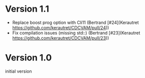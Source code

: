 
# Version 1.1
  - Replace boost prog option with Cli11
   (Bertrand [#24](Kerautret https://github.com/kerautret/CDCVAM/pull/24))
  - Fix compilation issues (missing std::)
   (Bertrand [#23](Kerautret https://github.com/kerautret/CDCVAM/pull/23))


# Version 1.0
 initial version 
